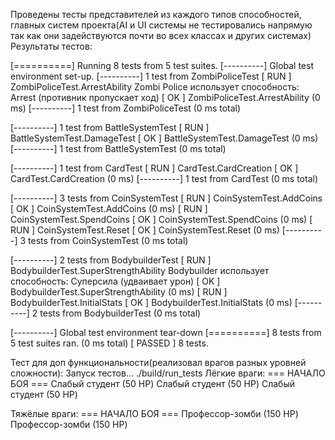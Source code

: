 Проведены тесты представителей из каждого типов способностей, главных систем проекта(AI и UI системы не тестировались напрямую так как они задействуются почти во всех классах и других системах)
Результаты тестов: 

[==========] Running 8 tests from 5 test suites.
[----------] Global test environment set-up.
[----------] 1 test from ZombiPoliceTest
[ RUN      ] ZombiPoliceTest.ArrestAbility
Zombi Police использует способность: Arrest (противник пропускает ход)
[       OK ] ZombiPoliceTest.ArrestAbility (0 ms)
[----------] 1 test from ZombiPoliceTest (0 ms total)

[----------] 1 test from BattleSystemTest
[ RUN      ] BattleSystemTest.DamageTest
[       OK ] BattleSystemTest.DamageTest (0 ms)
[----------] 1 test from BattleSystemTest (0 ms total)

[----------] 1 test from CardTest
[ RUN      ] CardTest.CardCreation
[       OK ] CardTest.CardCreation (0 ms)
[----------] 1 test from CardTest (0 ms total)

[----------] 3 tests from CoinSystemTest
[ RUN      ] CoinSystemTest.AddCoins
[       OK ] CoinSystemTest.AddCoins (0 ms)
[ RUN      ] CoinSystemTest.SpendCoins
[       OK ] CoinSystemTest.SpendCoins (0 ms)
[ RUN      ] CoinSystemTest.Reset
[       OK ] CoinSystemTest.Reset (0 ms)
[----------] 3 tests from CoinSystemTest (0 ms total)

[----------] 2 tests from BodybuilderTest
[ RUN      ] BodybuilderTest.SuperStrengthAbility
Bodybuilder использует способность: Суперсила (удваивает урон)
[       OK ] BodybuilderTest.SuperStrengthAbility (0 ms)
[ RUN      ] BodybuilderTest.InitialStats
[       OK ] BodybuilderTest.InitialStats (0 ms)
[----------] 2 tests from BodybuilderTest (0 ms total)

[----------] Global test environment tear-down
[==========] 8 tests from 5 test suites ran. (0 ms total)
[  PASSED  ] 8 tests.

Тест для доп функциональности(реализовал врагов разных уровней сложности):
Запуск тестов...
./build/run_tests
Лёгкие враги:
=== НАЧАЛО БОЯ ===
Слабый студент (50 HP)
Слабый студент (50 HP)
Слабый студент (50 HP)

Тяжёлые враги:
=== НАЧАЛО БОЯ ===
Профессор-зомби (150 HP)
Профессор-зомби (150 HP)